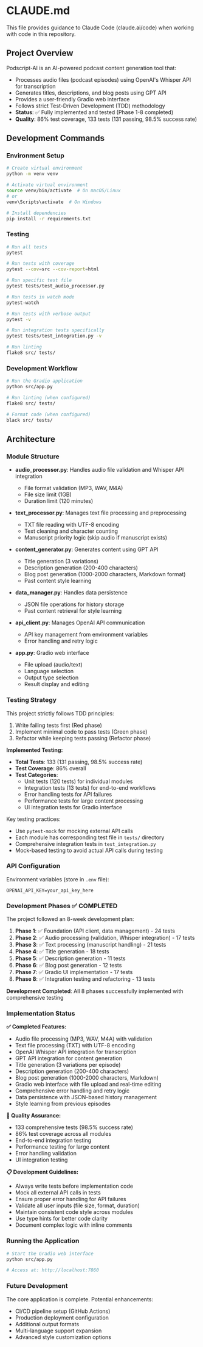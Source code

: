 # CLAUDE.md

This file provides guidance to Claude Code (claude.ai/code) when working with code in this repository.

## Project Overview

Podscript-AI is an AI-powered podcast content generation tool that:
- Processes audio files (podcast episodes) using OpenAI's Whisper API for transcription
- Generates titles, descriptions, and blog posts using GPT API
- Provides a user-friendly Gradio web interface
- Follows strict Test-Driven Development (TDD) methodology
- **Status**: ✅ Fully implemented and tested (Phase 1-8 completed)
- **Quality**: 86% test coverage, 133 tests (131 passing, 98.5% success rate)

## Development Commands

### Environment Setup
```bash
# Create virtual environment
python -m venv venv

# Activate virtual environment
source venv/bin/activate  # On macOS/Linux
# or
venv\Scripts\activate  # On Windows

# Install dependencies
pip install -r requirements.txt
```

### Testing
```bash
# Run all tests
pytest

# Run tests with coverage
pytest --cov=src --cov-report=html

# Run specific test file
pytest tests/test_audio_processor.py

# Run tests in watch mode
pytest-watch

# Run tests with verbose output
pytest -v

# Run integration tests specifically
pytest tests/test_integration.py -v

# Run linting
flake8 src/ tests/
```

### Development Workflow
```bash
# Run the Gradio application
python src/app.py

# Run linting (when configured)
flake8 src/ tests/

# Format code (when configured)
black src/ tests/
```

## Architecture

### Module Structure
- **audio_processor.py**: Handles audio file validation and Whisper API integration
  - File format validation (MP3, WAV, M4A)
  - File size limit (1GB)
  - Duration limit (120 minutes)
  
- **text_processor.py**: Manages text file processing and preprocessing
  - TXT file reading with UTF-8 encoding
  - Text cleaning and character counting
  - Manuscript priority logic (skip audio if manuscript exists)

- **content_generator.py**: Generates content using GPT API
  - Title generation (3 variations)
  - Description generation (200-400 characters)
  - Blog post generation (1000-2000 characters, Markdown format)
  - Past content style learning

- **data_manager.py**: Handles data persistence
  - JSON file operations for history storage
  - Past content retrieval for style learning

- **api_client.py**: Manages OpenAI API communication
  - API key management from environment variables
  - Error handling and retry logic

- **app.py**: Gradio web interface
  - File upload (audio/text)
  - Language selection
  - Output type selection
  - Result display and editing

### Testing Strategy

This project strictly follows TDD principles:
1. Write failing tests first (Red phase)
2. Implement minimal code to pass tests (Green phase)
3. Refactor while keeping tests passing (Refactor phase)

**Implemented Testing:**
- **Total Tests**: 133 (131 passing, 98.5% success rate)
- **Test Coverage**: 86% overall
- **Test Categories**:
  - Unit tests (120 tests) for individual modules
  - Integration tests (13 tests) for end-to-end workflows
  - Error handling tests for API failures
  - Performance tests for large content processing
  - UI integration tests for Gradio interface

Key testing practices:
- Use `pytest-mock` for mocking external API calls
- Each module has corresponding test file in `tests/` directory
- Comprehensive integration tests in `test_integration.py`
- Mock-based testing to avoid actual API calls during testing

### API Configuration

Environment variables (store in `.env` file):
```
OPENAI_API_KEY=your_api_key_here
```

### Development Phases ✅ COMPLETED

The project followed an 8-week development plan:
1. **Phase 1**: ✅ Foundation (API client, data management) - 24 tests
2. **Phase 2**: ✅ Audio processing (validation, Whisper integration) - 17 tests
3. **Phase 3**: ✅ Text processing (manuscript handling) - 21 tests
4. **Phase 4**: ✅ Title generation - 18 tests
5. **Phase 5**: ✅ Description generation - 11 tests
6. **Phase 6**: ✅ Blog post generation - 12 tests
7. **Phase 7**: ✅ Gradio UI implementation - 17 tests
8. **Phase 8**: ✅ Integration testing and refactoring - 13 tests

**Development Completed**: All 8 phases successfully implemented with comprehensive testing

### Implementation Status

**✅ Completed Features:**
- Audio file processing (MP3, WAV, M4A) with validation
- Text file processing (TXT) with UTF-8 encoding
- OpenAI Whisper API integration for transcription
- GPT API integration for content generation
- Title generation (3 variations per episode)
- Description generation (200-400 characters)
- Blog post generation (1000-2000 characters, Markdown)
- Gradio web interface with file upload and real-time editing
- Comprehensive error handling and retry logic
- Data persistence with JSON-based history management
- Style learning from previous episodes

**🧪 Quality Assurance:**
- 133 comprehensive tests (98.5% success rate)
- 86% test coverage across all modules
- End-to-end integration testing
- Performance testing for large content
- Error handling validation
- UI integration testing

**📋 Development Guidelines:**
- Always write tests before implementation code
- Mock all external API calls in tests
- Ensure proper error handling for API failures
- Validate all user inputs (file size, format, duration)
- Maintain consistent code style across modules
- Use type hints for better code clarity
- Document complex logic with inline comments

### Running the Application

```bash
# Start the Gradio web interface
python src/app.py

# Access at: http://localhost:7860
```

### Future Development

The core application is complete. Potential enhancements:
- CI/CD pipeline setup (GitHub Actions)
- Production deployment configuration
- Additional output formats
- Multi-language support expansion
- Advanced style customization options